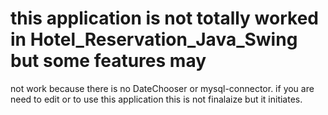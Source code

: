 # this application is not totally worked in Hotel_Reservation_Java_Swing but some features may 
not work because there is no DateChooser or mysql-connector. if you are need to edit or to use 
this application this is not finalaize but it initiates.
 
